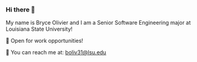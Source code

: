 ### Hi there 👋

My name is Bryce Olivier and I am a Senior Software Engineering major at Louisiana State University!

🌱 Open for work opportunities!

📧 You can reach me at: [boliv31@lsu.edu](mailto:boliv31@lsu.edu)


<!--
**Brythe40/Brythe40** is a ✨ _special_ ✨ repository because its `README.md` (this file) appears on your GitHub profile.

Here are some ideas to get you started:

- 🔭 I’m currently working on ...
- 🌱 I’m currently learning ...
- 👯 I’m looking to collaborate on ...
- 🤔 I’m looking for help with ...
- 💬 Ask me about ...
- 📫 How to reach me: ...
- 😄 Pronouns: ...
- ⚡ Fun fact: ...
-->
